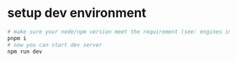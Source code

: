 # setup dev environment

```sh
# make sure your node/npm version meet the requirement (see: engines in package.json)
pnpm i
# now you can start dev server
npm run dev
```

#
